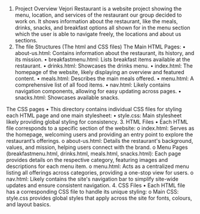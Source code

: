1. Project Overview
Vejori Restaurant is a website project showing the menu, location, and services of the restaurant our group decided to work on. It shows information about the restaurant, like the meals, drinks, snacks, and breakfast options all shown for in the menu section which the user is able to navigate freely, the locations and about us sections. 
2. The file Structures (The html and CSS files)
The Main HTML Pages:
•	about-us.html: Contains information about the restaurant, its history, and its mission.
•	breakfastmenu.html: Lists breakfast items available at the restaurant.
•	drinks.html: Showcases the drinks menu.
•	index.html: The homepage of the website, likely displaying an overview and featured content.
•	meals.html: Describes the main meals offered.
•	menu.html: A comprehensive list of all food items.
•	nav.html: Likely contains navigation components, allowing for easy updating across pages.
•	snacks.html: Showcases available snacks.

The CSS pages
•	This directory contains individual CSS files for styling each HTML page and one main stylesheet:
•	style.css: Main stylesheet likely providing global styling for consistency.
3. HTML Files
•	Each HTML file corresponds to a specific section of the website:
o	index.html: Serves as the homepage, welcoming users and providing an entry point to explore the restaurant’s offerings.
o	about-us.html: Details the restaurant's background, values, and mission, helping users connect with the brand.
o	Menu Pages (breakfastmenu.html, drinks.html, meals.html, snacks.html): Each page provides details on the respective category, featuring images and descriptions for each menu item.
o	menu.html: Acts as a centralized menu listing all offerings across categories, providing a one-stop view for users.
o	nav.html: Likely contains the site's navigation bar to simplify site-wide updates and ensure consistent navigation.
4. CSS Files
•	Each HTML file has a corresponding CSS file to handle its unique styling:
o	Main CSS: style.css provides global styles that apply across the site for fonts, colours, and layout basics.

